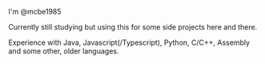 I'm @mcbe1985

Currently still studying but using this for some side projects here and there.

Experience with Java, Javascript(/Typescript), Python, C/C++, Assembly and some other, older languages.
